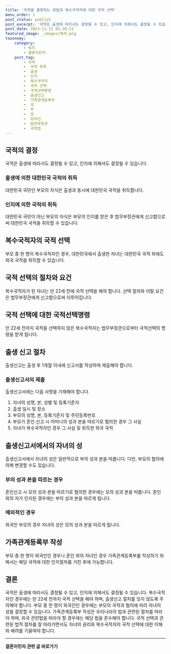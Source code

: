 ```yaml
---
title: '국적을 결정하는 방법과 복수국적자에 대한 국적 선택'
menu_order: 1
post_status: publish
post_excerpt: '국적은 출생에 따라서도 결정될 수 있고, 인지에 의해서도 결정될 수 있습니다.'
post_date: 2023-11-12 01:38:21
featured_image: _images/복지.png
taxonomy:
    category:
        - 복지
        - 결혼이민자
    post_tag:
        - 국적
        -  국적 취득
        -  출생
        -  인지
        -  복수국적자
        -  국적 선택
        -  국적선택명령
        -  출생신고
        -  가족관계등록부
        -  성
        -  부
        -  모
        -  외국인
        -  법무부장관
        -  국적법
---
```



## 국적의 결정

국적은 출생에 따라서도 결정될 수 있고, 인지에 의해서도 결정될 수 있습니다.

### 출생에 의한 대한민국 국적의 취득

대한민국 국민인 부모의 자식은 출생과 동시에 대한민국 국적을 취득합니다.

### 인지에 의한 국적의 취득

대한민국 국민이 아닌 부모의 자식은 부모의 인지를 받은 후 법무부장관에게 신고함으로써 대한민국 국적을 취득할 수 있습니다.

## 복수국적자의 국적 선택

부모 중 한 명이 복수국적자인 경우, 대한민국에서 출생한 자녀는 대한민국 국적 외에도 외국 국적을 취득할 수 있습니다.

## 국적 선택의 절차와 요건

복수국적자가 된 자녀는 만 22세 전에 국적 선택을 해야 합니다. 선택 절차와 이탈 요건은 법무부장관에게 신고함으로써 이루어집니다.

## 국적 선택에 대한 국적선택명령

만 22세 전까지 국적을 선택하지 않은 복수국적자는 법무부장관으로부터 국적선택의 명령을 받게 됩니다.

## 출생 신고 절차

출생신고는 출생 후 1개월 이내에 신고서를 작성하여 제출해야 합니다.

### 출생신고서의 제출

출생신고서에는 다음 사항을 기재해야 합니다.
1. 자녀의 성명, 본, 성별 및 등록기준지
2. 출생 일시 및 장소
3. 부모의 성명, 본, 등록기준지 및 주민등록번호
4. 부모가 혼인 신고 시 어머니의 성과 본을 따르기로 협의한 경우 그 사실
5. 자녀가 복수국적자인 경우 그 사실 및 취득한 외국 국적

## 출생신고서에서의 자녀의 성

출생신고서에서 자녀의 성은 일반적으로 부의 성과 본을 따릅니다. 다만, 부모의 협의에 의해 변경할 수도 있습니다.

### 부의 성과 본을 따르는 경우

혼인신고 시 모의 성과 본을 따르기로 협의한 경우에는 모의 성과 본을 따릅니다. 혼인 외의 자가 인지된 경우에는 부의 성과 본을 따르게 됩니다.

### 예외적인 경우

외국인 부모의 경우 자녀의 성은 모의 성과 본을 따르게 됩니다.

## 가족관계등록부 작성

부모 중 한 명이 외국인인 경우나 혼인 외의 자녀인 경우 가족관계등록부를 작성하기 위해서는 해당 국적에 대한 인지절차를 거친 후에 가능합니다.

## 결론

국적은 출생에 따라서도 결정될 수 있고, 인지에 의해서도 결정될 수 있습니다. 복수국적자인 경우에는 만 22세 전까지 국적 선택을 해야 하며, 출생신고 절차를 잊지 않도록 주의해야 합니다. 부모 중 한 명이 외국인인 경우에는 부모의 국적과 협의에 따라 자녀의 성을 결정할 수 있습니다. 가족관계등록부 작성은 우리나라의 법과 관련된 절차를 따라야 하며, 외국 관련법을 따라야 할 경우에는 해당 법을 준수해야 합니다. 국적 선택과 관련된 법적 절차를 잘 따라가면서도 자녀의 권리와 복수국적자의 국적 선택에 대한 이해와 배려를 기울여야 합니다.
<!-- wp:separator -->
<hr class="wp-block-separator has-alpha-channel-opacity"/>
<!-- /wp:separator -->

<!-- wp:group {"backgroundColor":"base","layout":{"type":"constrained"}} -->
<div class="wp-block-group has-base-background-color has-background"><!-- wp:paragraph {"align":"center","fontSize":"medium"} -->
<p class="has-text-align-center has-large-font-size"><strong>결혼이민자 관련 글 바로가기</strong></p>
<!-- /wp:paragraph -->


<!-- wp:latest-posts
{"categories":[{"id":14581,"count":19,"description":"","link":"https://uknowlaw.com/category/%ea%b2%b0%ed%98%bc%ec%9d%b4%eb%af%bc%ec%9e%90/","name":"결혼이민자","slug":"결혼이민자","taxonomy":"category","parent":0,"meta":[],"_links":{"self":[{"href":"https://uknowlaw.com/wp-json/wp/v2/categories/14581"}],"collection":[{"href":"https://uknowlaw.com/wp-json/wp/v2/categories"}],"about":[{"href":"https://uknowlaw.com/wp-json/wp/v2/taxonomies/category"}],"wp:post_type":[{"href":"https://uknowlaw.com/wp-json/wp/v2/posts?categories=14581"}],"curies":[{"name":"wp","href":"https://api.w.org/{rel}","templated":true}]}}],"postsToShow":100,"excerptLength":28,"postLayout":"grid","columns":2,"featuredImageAlign":"left","featuredImageSizeSlug":"large","fontSize":"small"} /--></div>
<!-- /wp:group -->